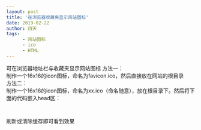 ```yaml
---
layout: post
title: '在浏览器收藏夹显示网站图标'
date: 2019-02-22
author: 四天
tags:
      - 网站图标
      - ico
      - HTML
---
```


可在浏览器地址栏与收藏夹显示网站图标
方法一：  
制作一个16x16的icon图标，命名为favicon.ico，然后直接放在网站的根目录  
方法二：  
制作一个16x16的icon图标，命名为xx.ico（命名随意），放在根目录下。然后将下面的代码嵌入head区：
<pre><code class="language-html"><link rel="icon" href="/xx.ico" type="image/x-icon" />
<link rel="shortcut icon" href="/xx.ico" type="image/x-icon" /></code></pre>

刷新或清除缓存即可看到效果
